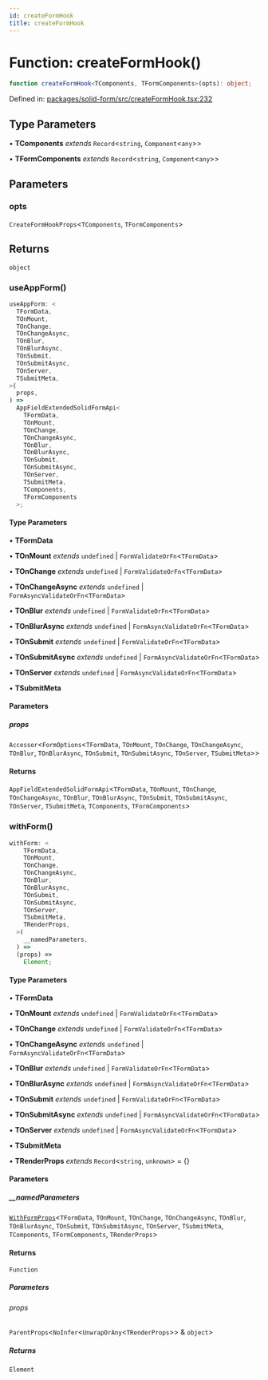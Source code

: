 ```yaml
---
id: createFormHook
title: createFormHook
---
```


<!-- DO NOT EDIT: this page is autogenerated from the type comments -->

# Function: createFormHook()

```ts
function createFormHook<TComponents, TFormComponents>(opts): object;
```

Defined in: [packages/solid-form/src/createFormHook.tsx:232](https://github.com/TanStack/form/blob/main/packages/solid-form/src/createFormHook.tsx#L232)

## Type Parameters

• **TComponents** _extends_ `Record`\<`string`, `Component`\<`any`\>\>

• **TFormComponents** _extends_ `Record`\<`string`, `Component`\<`any`\>\>

## Parameters

### opts

`CreateFormHookProps`\<`TComponents`, `TFormComponents`\>

## Returns

`object`

### useAppForm()

```ts
useAppForm: <
  TFormData,
  TOnMount,
  TOnChange,
  TOnChangeAsync,
  TOnBlur,
  TOnBlurAsync,
  TOnSubmit,
  TOnSubmitAsync,
  TOnServer,
  TSubmitMeta,
>(
  props,
) =>
  AppFieldExtendedSolidFormApi<
    TFormData,
    TOnMount,
    TOnChange,
    TOnChangeAsync,
    TOnBlur,
    TOnBlurAsync,
    TOnSubmit,
    TOnSubmitAsync,
    TOnServer,
    TSubmitMeta,
    TComponents,
    TFormComponents
  >;
```

#### Type Parameters

• **TFormData**

• **TOnMount** _extends_ `undefined` \| `FormValidateOrFn`\<`TFormData`\>

• **TOnChange** _extends_ `undefined` \| `FormValidateOrFn`\<`TFormData`\>

• **TOnChangeAsync** _extends_ `undefined` \| `FormAsyncValidateOrFn`\<`TFormData`\>

• **TOnBlur** _extends_ `undefined` \| `FormValidateOrFn`\<`TFormData`\>

• **TOnBlurAsync** _extends_ `undefined` \| `FormAsyncValidateOrFn`\<`TFormData`\>

• **TOnSubmit** _extends_ `undefined` \| `FormValidateOrFn`\<`TFormData`\>

• **TOnSubmitAsync** _extends_ `undefined` \| `FormAsyncValidateOrFn`\<`TFormData`\>

• **TOnServer** _extends_ `undefined` \| `FormAsyncValidateOrFn`\<`TFormData`\>

• **TSubmitMeta**

#### Parameters

##### props

`Accessor`\<`FormOptions`\<`TFormData`, `TOnMount`, `TOnChange`, `TOnChangeAsync`, `TOnBlur`, `TOnBlurAsync`, `TOnSubmit`, `TOnSubmitAsync`, `TOnServer`, `TSubmitMeta`\>\>

#### Returns

`AppFieldExtendedSolidFormApi`\<`TFormData`, `TOnMount`, `TOnChange`, `TOnChangeAsync`, `TOnBlur`, `TOnBlurAsync`, `TOnSubmit`, `TOnSubmitAsync`, `TOnServer`, `TSubmitMeta`, `TComponents`, `TFormComponents`\>

### withForm()

```ts
withForm: <
    TFormData,
    TOnMount,
    TOnChange,
    TOnChangeAsync,
    TOnBlur,
    TOnBlurAsync,
    TOnSubmit,
    TOnSubmitAsync,
    TOnServer,
    TSubmitMeta,
    TRenderProps,
  >(
    __namedParameters,
  ) =>
  (props) =>
    Element;
```

#### Type Parameters

• **TFormData**

• **TOnMount** _extends_ `undefined` \| `FormValidateOrFn`\<`TFormData`\>

• **TOnChange** _extends_ `undefined` \| `FormValidateOrFn`\<`TFormData`\>

• **TOnChangeAsync** _extends_ `undefined` \| `FormAsyncValidateOrFn`\<`TFormData`\>

• **TOnBlur** _extends_ `undefined` \| `FormValidateOrFn`\<`TFormData`\>

• **TOnBlurAsync** _extends_ `undefined` \| `FormAsyncValidateOrFn`\<`TFormData`\>

• **TOnSubmit** _extends_ `undefined` \| `FormValidateOrFn`\<`TFormData`\>

• **TOnSubmitAsync** _extends_ `undefined` \| `FormAsyncValidateOrFn`\<`TFormData`\>

• **TOnServer** _extends_ `undefined` \| `FormAsyncValidateOrFn`\<`TFormData`\>

• **TSubmitMeta**

• **TRenderProps** _extends_ `Record`\<`string`, `unknown`\> = \{\}

#### Parameters

##### \_\_namedParameters

[`WithFormProps`](../../interfaces/withformprops.md)\<`TFormData`, `TOnMount`, `TOnChange`, `TOnChangeAsync`, `TOnBlur`, `TOnBlurAsync`, `TOnSubmit`, `TOnSubmitAsync`, `TOnServer`, `TSubmitMeta`, `TComponents`, `TFormComponents`, `TRenderProps`\>

#### Returns

`Function`

##### Parameters

###### props

`ParentProps`\<`NoInfer`\<`UnwrapOrAny`\<`TRenderProps`\>\> & `object`\>

##### Returns

`Element`
